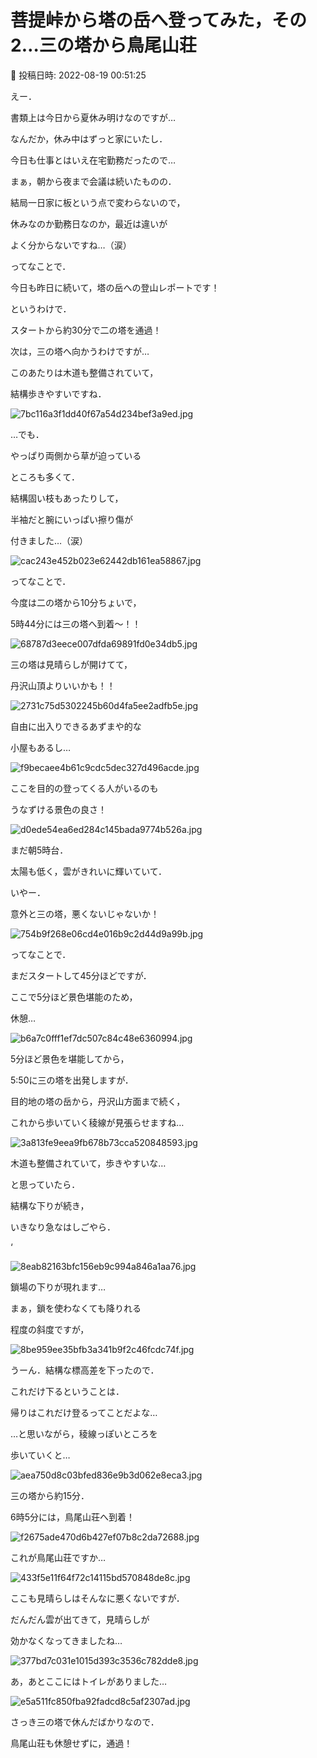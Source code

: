 # 菩提峠から塔の岳へ登ってみた，その2…三の塔から鳥尾山荘

📅 投稿日時: 2022-08-19 00:51:25

えー．


書類上は今日から夏休み明けなのですが…


なんだか，休み中はずっと家にいたし．


今日も仕事とはいえ在宅勤務だったので…


まぁ，朝から夜まで会議は続いたものの．


結局一日家に板という点で変わらないので，


休みなのか勤務日なのか，最近は違いが


よく分からないですね…（涙）





ってなことで．


今日も昨日に続いて，塔の岳への登山レポートです！





というわけで．


スタートから約30分で二の塔を通過！


次は，三の塔へ向かうわけですが…





このあたりは木道も整備されていて，


結構歩きやすいですね．




![7bc116a3f1dd40f67a54d234bef3a9ed.jpg](images/7bc116a3f1dd40f67a54d234bef3a9ed.jpg)







…でも．


やっぱり両側から草が迫っている


ところも多くて．


結構固い枝もあったりして，


半袖だと腕にいっぱい擦り傷が


付きました…（涙）




![cac243e452b023e62442db161ea58867.jpg](images/cac243e452b023e62442db161ea58867.jpg)







ってなことで．


今度は二の塔から10分ちょいで，


5時44分には三の塔へ到着～！！




![68787d3eece007dfda69891fd0e34db5.jpg](images/68787d3eece007dfda69891fd0e34db5.jpg)




三の塔は見晴らしが開けてて，


丹沢山頂よりいいかも！！




![2731c75d5302245b60d4fa5ee2adfb5e.jpg](images/2731c75d5302245b60d4fa5ee2adfb5e.jpg)




自由に出入りできるあずまや的な


小屋もあるし…




![f9becaee4b61c9cdc5dec327d496acde.jpg](images/f9becaee4b61c9cdc5dec327d496acde.jpg)




ここを目的の登ってくる人がいるのも


うなずける景色の良さ！




![d0ede54ea6ed284c145bada9774b526a.jpg](images/d0ede54ea6ed284c145bada9774b526a.jpg)




まだ朝5時台．


太陽も低く，雲がきれいに輝いていて．


いやー．


意外と三の塔，悪くないじゃないか！




![754b9f268e06cd4e016b9c2d44d9a99b.jpg](images/754b9f268e06cd4e016b9c2d44d9a99b.jpg)




ってなことで．


まだスタートして45分ほどですが．


ここで5分ほど景色堪能のため，


休憩…




![b6a7c0fff1ef7dc507c84c48e6360994.jpg](images/b6a7c0fff1ef7dc507c84c48e6360994.jpg)







5分ほど景色を堪能してから，


5:50に三の塔を出発しますが．


目的地の塔の岳から，丹沢山方面まで続く，


これから歩いていく稜線が見張らせますね…




![3a813fe9eea9fb678b73cca520848593.jpg](images/3a813fe9eea9fb678b73cca520848593.jpg)




木道も整備されていて，歩きやすいな…


と思っていたら．


結構な下りが続き，


いきなり急なはしごやら．


‘

![8eab82163bfc156eb9c994a846a1aa76.jpg](images/8eab82163bfc156eb9c994a846a1aa76.jpg)




鎖場の下りが現れます…


まぁ，鎖を使わなくても降りれる


程度の斜度ですが，




![8be959ee35bfb3a341b9f2c46fcdc74f.jpg](images/8be959ee35bfb3a341b9f2c46fcdc74f.jpg)




うーん．結構な標高差を下ったので．


これだけ下るということは．


帰りはこれだけ登るってことだよな…


…と思いながら，稜線っぽいところを


歩いていくと…




![aea750d8c03bfed836e9b3d062e8eca3.jpg](images/aea750d8c03bfed836e9b3d062e8eca3.jpg)




三の塔から約15分．


6時5分には，鳥尾山荘へ到着！




![f2675ade470d6b427ef07b8c2da72688.jpg](images/f2675ade470d6b427ef07b8c2da72688.jpg)




これが鳥尾山荘ですか…




![433f5e11f64f72c14115bd570848de8c.jpg](images/433f5e11f64f72c14115bd570848de8c.jpg)




ここも見晴らしはそんなに悪くないですが．


だんだん雲が出てきて，見晴らしが


効かなくなってきましたね…




![377bd7c031e1015d393c3536c782dde8.jpg](images/377bd7c031e1015d393c3536c782dde8.jpg)




あ，あとここにはトイレがありました…




![e5a511fc850fba92fadcd8c5af2307ad.jpg](images/e5a511fc850fba92fadcd8c5af2307ad.jpg)







さっき三の塔で休んだばかりなので．


鳥尾山荘も休憩せずに，通過！
